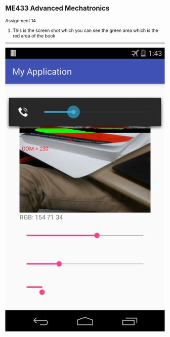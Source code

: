 ME433 Advanced Mechatronics
---------------------------------
Assignment 14

1. This is the screen shot which you can see the green area which is the red area of the book
---------------------------------
<img src="https://github.com/seanbai2008/ME433_2016/blob/master/HW14/figure/1.png">

